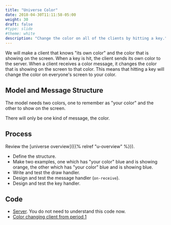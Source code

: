 ```yaml
---
title: "Universe Color"
date: 2018-04-30T11:11:58-05:00
weight: 30
draft: false
#type: slide
#theme: white
description: "Change the color on all of the clients by hitting a key."
---
```


We will make a client that knows "its own color" and the color that is showing on the screen. When a key is hit, the client sends its own color to the server. When a client receives a color message, it changes the color that is showing on the screen to that color. This means that hitting a key will change the color on everyone's screen to your color.

## Model and Message Structure

The model needs two colors, one to remember as "your color" and the
other to show on the screen.

There will only be one kind of message, the color.

## Process

Review the [universe overview]({{% relref "u-overview" %}}).

* Define the structure.
* Make two examples, one which has "your color" blue and is showing orange, the other which has "your color" blue and is showing blue.
* Write and test the draw handler.
* Design and test the message handler (`on-receive`).
* Design and test the key handler.

## Code

* [Server](generic-server-v1.rkt). You do not need to understand this code now.
* [Color changing client from period 1](color-client.rkt)


